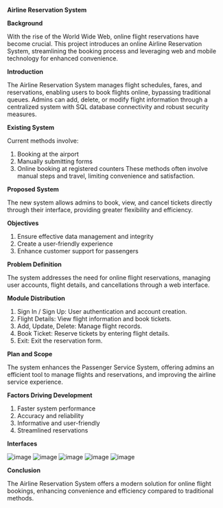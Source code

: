 **Airline Reservation System**

**Background**

With the rise of the World Wide Web, online flight reservations have become crucial. This project introduces an online Airline Reservation System, streamlining the booking process and leveraging web and mobile technology for enhanced convenience.

**Introduction**

The Airline Reservation System manages flight schedules, fares, and reservations, enabling users to book flights online, bypassing traditional queues. Admins can add, delete, or modify flight information through a centralized system with SQL database connectivity and robust security measures.

**Existing System**

Current methods involve:
1. Booking at the airport
2. Manually submitting forms
3. Online booking at registered counters
These methods often involve manual steps and travel, limiting convenience and satisfaction.

**Proposed System**

The new system allows admins to book, view, and cancel tickets directly through their interface, providing greater flexibility and efficiency.

**Objectives**
1. Ensure effective data management and integrity
2. Create a user-friendly experience
3. Enhance customer support for passengers
   
**Problem Definition**

The system addresses the need for online flight reservations, managing user accounts, flight details, and cancellations through a web interface.

**Module Distribution**
1. Sign In / Sign Up: User authentication and account creation.
2. Flight Details: View flight information and book tickets.
3. Add, Update, Delete: Manage flight records.
4. Book Ticket: Reserve tickets by entering flight details.
5. Exit: Exit the reservation form.
   
**Plan and Scope**

The system enhances the Passenger Service System, offering admins an efficient tool to manage flights and reservations, and improving the airline service experience.

**Factors Driving Development**
1. Faster system performance
2. Accuracy and reliability
3. Informative and user-friendly
4. Streamlined reservations

**Interfaces**

![image](https://github.com/user-attachments/assets/8fa11980-5d4d-4c36-91a4-101d35c54560)
![image](https://github.com/user-attachments/assets/f86cf140-c2ae-4cac-8d06-a1382774b49a)
![image](https://github.com/user-attachments/assets/be0fed7f-df7b-4022-a62a-b0da72838fd6)
![image](https://github.com/user-attachments/assets/a6a401c6-3feb-4960-b732-1986b487a8c5)
![image](https://github.com/user-attachments/assets/8d310026-44f2-4e3e-af13-352058818863)

**Conclusion**

The Airline Reservation System offers a modern solution for online flight bookings, enhancing convenience and efficiency compared to traditional methods.
